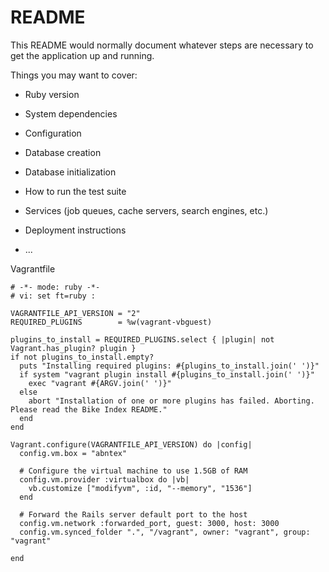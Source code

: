 # README

This README would normally document whatever steps are necessary to get the
application up and running.

Things you may want to cover:

* Ruby version

* System dependencies

* Configuration

* Database creation

* Database initialization

* How to run the test suite

* Services (job queues, cache servers, search engines, etc.)

* Deployment instructions

* ...


Vagrantfile
```
# -*- mode: ruby -*-
# vi: set ft=ruby :

VAGRANTFILE_API_VERSION = "2"
REQUIRED_PLUGINS        = %w(vagrant-vbguest)

plugins_to_install = REQUIRED_PLUGINS.select { |plugin| not Vagrant.has_plugin? plugin }
if not plugins_to_install.empty?
  puts "Installing required plugins: #{plugins_to_install.join(' ')}"
  if system "vagrant plugin install #{plugins_to_install.join(' ')}"
    exec "vagrant #{ARGV.join(' ')}"
  else
    abort "Installation of one or more plugins has failed. Aborting. Please read the Bike Index README."
  end
end

Vagrant.configure(VAGRANTFILE_API_VERSION) do |config|
  config.vm.box = "abntex"

  # Configure the virtual machine to use 1.5GB of RAM
  config.vm.provider :virtualbox do |vb|
    vb.customize ["modifyvm", :id, "--memory", "1536"]
  end

  # Forward the Rails server default port to the host
  config.vm.network :forwarded_port, guest: 3000, host: 3000
  config.vm.synced_folder ".", "/vagrant", owner: "vagrant", group: "vagrant"

end
```